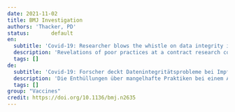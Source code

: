 ```yaml
---
date: 2021-11-02
title: BMJ Investigation  
authors: 'Thacker, PD'
status:       default
en:
  subtitle: 'Covid-19: Researcher blows the whistle on data integrity issues in Pfizer’s vaccine trial'
  description: 'Revelations of poor practices at a contract research company helping to carry out Pfizer’s pivotal covid-19 vaccine trial raise questions about data integrity and regulatory oversight.'
  tags: []
de: 
  subtitle: 'Covid-19: Forscher deckt Datenintegritätsprobleme bei Impfstoffstudie von Pfizer auf'
  description: 'Die Enthüllungen über mangelhafte Praktiken bei einem Auftragsforschungsunternehmen, das an der Durchführung der entscheidenden Covid-19-Impfstoffstudie von Pfizer beteiligt war, werfen Fragen zur Datenintegrität und behördlichen Aufsicht auf.'
  tags: []
group: "Vaccines"
credit: https://doi.org/10.1136/bmj.n2635
---
```

